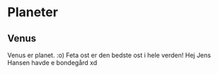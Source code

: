 # Planeter
## Venus
Venus er planet. :o)
Feta ost er den bedste ost i hele verden!
Hej
Jens Hansen havde e bondegård
xd